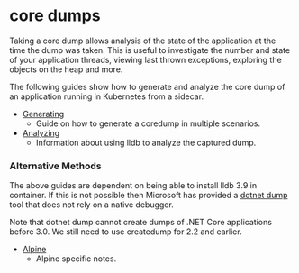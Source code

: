 # core dumps

Taking a core dump allows analysis of the state of the application at the time the dump was taken.  This is useful to investigate the number and state of your application threads, viewing last thrown exceptions, exploring the objects on the heap and more.

The following guides show how to generate and analyze the core dump of an application running in Kubernetes from a sidecar.

- [Generating](./generating.md)
  - Guide on how to generate a coredump in multiple scenarios.
- [Analyzing](./analyzing.md)
  - Information about using lldb to analyze the captured dump.

### Alternative Methods

The above guides are dependent on being able to install lldb 3.9 in container.  If this is not possible then Microsoft has provided a [dotnet dump](https://github.com/dotnet/diagnostics/blob/master/documentation/dotnet-dump-instructions.md) tool that does not rely on a native debugger.

Note that dotnet dump cannot create dumps of .NET Core applications before 3.0.  We still need to use createdump for 2.2 and earlier.

- [Alpine](./alpine.md)
  - Alpine specific notes.